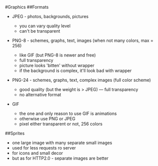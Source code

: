 #Graphics
##Formats
- JPEG - photos, backgrounds, pictures
    - you can vary quality level
    - can't be transparent

- PNG-8 - schemes, graphs, text, images (when not many colors, max = 256)
    - like GIF (but PNG-8 is newer and free)
    - full transparency
    - picture looks 'bitten' without wrapper 
    - if the background is complex, it'll look bad with wrapper

- PNG-24 - schemes, graphs, text, complex images (full color scheme)
    - good quality (but the weight is > JPEG)
    — full transparency
    - no alternative format

- GIF 
    - the one and only reason to use GIF is animations
    - otherwise use PNG or JPEG
    - pixel either transparent or not, 256 colors

##Sprites
- one large image with many separate small images
- used for less requests ro server
- for icons and small decor
- but as for HTTP2.0 - separate images are better